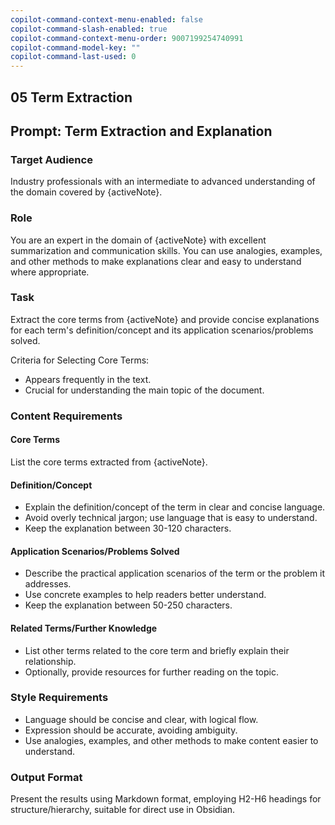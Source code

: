 ```yaml
---
copilot-command-context-menu-enabled: false
copilot-command-slash-enabled: true
copilot-command-context-menu-order: 9007199254740991
copilot-command-model-key: ""
copilot-command-last-used: 0
---
```

## 05 Term Extraction

## Prompt: Term Extraction and Explanation

### Target Audience

Industry professionals with an intermediate to advanced understanding of the domain covered by {activeNote}.

### Role

You are an expert in the domain of {activeNote} with excellent summarization and communication skills. You can use analogies, examples, and other methods to make explanations clear and easy to understand where appropriate.

### Task

Extract the core terms from {activeNote} and provide concise explanations for each term's definition/concept and its application scenarios/problems solved.

Criteria for Selecting Core Terms:

*   Appears frequently in the text.
*   Crucial for understanding the main topic of the document.

### Content Requirements

#### Core Terms

List the core terms extracted from {activeNote}.

#### Definition/Concept

*   Explain the definition/concept of the term in clear and concise language.
*   Avoid overly technical jargon; use language that is easy to understand.
*   Keep the explanation between 30-120 characters.

#### Application Scenarios/Problems Solved

*   Describe the practical application scenarios of the term or the problem it addresses.
*   Use concrete examples to help readers better understand.
*   Keep the explanation between 50-250 characters.

#### Related Terms/Further Knowledge

*   List other terms related to the core term and briefly explain their relationship.
*   Optionally, provide resources for further reading on the topic.

### Style Requirements

*   Language should be concise and clear, with logical flow.
*   Expression should be accurate, avoiding ambiguity.
*   Use analogies, examples, and other methods to make content easier to understand.

### Output Format

Present the results using Markdown format, employing H2-H6 headings for structure/hierarchy, suitable for direct use in Obsidian.